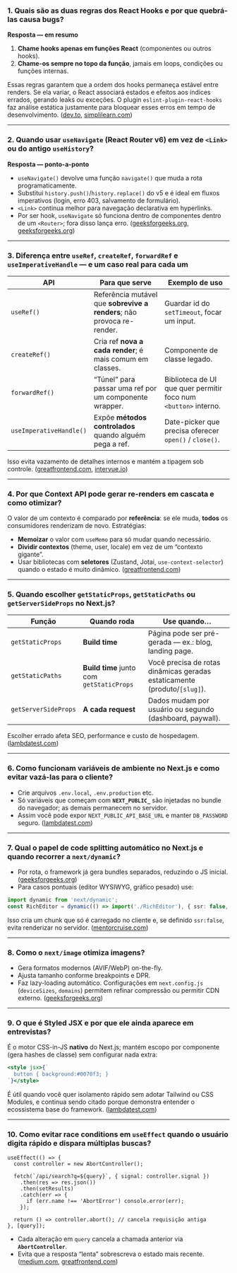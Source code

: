### 1. Quais são as duas **regras dos React Hooks** e por que quebrá-las causa bugs?

**Resposta — em resumo**

1. **Chame hooks apenas em funções React** (componentes ou outros hooks).
2. **Chame-os sempre no topo da função**, jamais em loops, condições ou funções internas.

Essas regras garantem que a ordem dos hooks permaneça estável entre renders. Se ela variar, o React associará estados e efeitos aos índices errados, gerando leaks ou exceções. O plugin `eslint-plugin-react-hooks` faz análise estática justamente para bloquear esses erros em tempo de desenvolvimento. ([dev.to][1], [simplilearn.com][2])

---

### 2. Quando usar **`useNavigate`** (React Router v6) em vez de `<Link>` ou do antigo `useHistory`?

**Resposta — ponto-a-ponto**

* `useNavigate()` devolve uma função `navigate()` que muda a rota programaticamente.
* Substitui `history.push()`/`history.replace()` do v5 e é ideal em fluxos imperativos (login, erro 403, salvamento de formulário).
* `<Link>` continua melhor para navegação declarativa em hyperlinks.
* Por ser hook, `useNavigate` só funciona dentro de componentes dentro de um `<Router>`; fora disso lança erro. ([geeksforgeeks.org][3], [geeksforgeeks.org][4])

---

### 3. Diferença entre **`useRef`**, **`createRef`**, **`forwardRef`** e **`useImperativeHandle`** — e um caso real para cada um

| API                     | Para que serve                                                         | Exemplo de uso                                                  |
| ----------------------- | ---------------------------------------------------------------------- | --------------------------------------------------------------- |
| `useRef()`              | Referência mutável que **sobrevive a renders**; não provoca re-render. | Guardar id do `setTimeout`, focar um input.                     |
| `createRef()`           | Cria ref **nova a cada render**; é mais comum em classes.              | Componente de classe legado.                                    |
| `forwardRef()`          | “Túnel” para passar uma ref por um componente wrapper.                 | Biblioteca de UI que quer permitir foco num `<button>` interno. |
| `useImperativeHandle()` | Expõe **métodos controlados** quando alguém pega a ref.                | Date-picker que precisa oferecer `open()` / `close()`.          |

Isso evita vazamento de detalhes internos e mantém a tipagem sob controle. ([greatfrontend.com][5], [intervue.io][6])

---

### 4. Por que **Context API** pode gerar re-renders em cascata e como otimizar?

O valor de um contexto é comparado por **referência**: se ele muda, **todos** os consumidores renderizam de novo. Estratégias:

* **Memoizar** o valor com `useMemo` para só mudar quando necessário.
* **Dividir contextos** (theme, user, locale) em vez de um “contexto gigante”.
* Usar bibliotecas com **seletores** (Zustand, Jotai, `use-context-selector`) quando o estado é muito dinâmico. ([greatfrontend.com][7])

---

### 5. Quando escolher **`getStaticProps`**, **`getStaticPaths`** ou **`getServerSideProps`** no Next.js?

| Função               | Quando roda                               | Use quando…                                                               |
| -------------------- | ----------------------------------------- | ------------------------------------------------------------------------- |
| `getStaticProps`     | **Build time**                            | Página pode ser pré-gerada — ex.: blog, landing page.                     |
| `getStaticPaths`     | **Build time** junto com `getStaticProps` | Você precisa de rotas dinâmicas geradas estaticamente (produto/`[slug]`). |
| `getServerSideProps` | **A cada request**                        | Dados mudam por usuário ou segundo (dashboard, paywall).                  |

Escolher errado afeta SEO, performance e custo de hospedagem. ([lambdatest.com][8])

---

### 6. Como funcionam **variáveis de ambiente** no Next.js e como evitar vazá-las para o cliente?

* Crie arquivos `.env.local`, `.env.production` etc.
* Só variáveis que começam com **`NEXT_PUBLIC_`** são injetadas no bundle do navegador; as demais permanecem no servidor.
* Assim você pode expor `NEXT_PUBLIC_API_BASE_URL` e manter `DB_PASSWORD` seguro. ([lambdatest.com][8])

---

### 7. Qual o papel de **code splitting automático** no Next.js e quando recorrer a **`next/dynamic`**?

* Por rota, o framework já gera bundles separados, reduzindo o JS inicial. ([geeksforgeeks.org][9])
* Para casos pontuais (editor WYSIWYG, gráfico pesado) use:

```ts
import dynamic from 'next/dynamic';
const RichEditor = dynamic(() => import('./RichEditor'), { ssr: false, loading: () => <Spinner/> });
```

Isso cria um chunk que só é carregado no cliente e, se definido `ssr:false`, evita renderizar no servidor. ([mentorcruise.com][10])

---

### 8. Como o **`next/image`** otimiza imagens?

* Gera formatos modernos (AVIF/WebP) on-the-fly.
* Ajusta tamanho conforme breakpoints e DPR.
* Faz lazy-loading automático.
  Configurações em `next.config.js` (`deviceSizes`, `domains`) permitem refinar compressão ou permitir CDN externo. ([geeksforgeeks.org][9])

---

### 9. O que é **Styled JSX** e por que ele ainda aparece em entrevistas?

É o motor CSS-in-JS **nativo** do Next.js; mantém escopo por componente (gera hashes de classe) sem configurar nada extra:

```jsx
<style jsx>{`
  button { background:#0070f3; }
`}</style>
```

É útil quando você quer isolamento rápido sem adotar Tailwind ou CSS Modules, e continua sendo citado porque demonstra entender o ecossistema base do framework. ([lambdatest.com][8])

---

### 10. Como evitar **race conditions em `useEffect`** quando o usuário digita rápido e dispara múltiplas buscas?

```tsx
useEffect(() => {
  const controller = new AbortController();

  fetch(`/api/search?q=${query}`, { signal: controller.signal })
    .then(res => res.json())
    .then(setResults)
    .catch(err => {
      if (err.name !== 'AbortError') console.error(err);
    });

  return () => controller.abort(); // cancela requisição antiga
}, [query]);
```

* Cada alteração em `query` cancela a chamada anterior via **`AbortController`**.
* Evita que a resposta “lenta” sobrescreva o estado mais recente. ([medium.com][11], [greatfrontend.com][12])

[1]: https://dev.to/ruppysuppy/17-react-interview-questions-you-must-know-as-a-developer-in-2025-1o6f?utm_source=chatgpt.com "17 React Interview Questions You Must Know as a Developer in 2025"
[2]: https://www.simplilearn.com/tutorials/reactjs-tutorial/reactjs-interview-questions?utm_source=chatgpt.com "Top 65+ React JS Interview Questions & Answers for 2025"
[3]: https://www.geeksforgeeks.org/reactjs/top-react-router-interview-questions/?utm_source=chatgpt.com "React Router Interview Questions And Answers - GeeksforGeeks"
[4]: https://www.geeksforgeeks.org/reactjs/reactjs-usenavigate-hook/?utm_source=chatgpt.com "ReactJS useNavigate() Hook - GeeksforGeeks"
[5]: https://www.greatfrontend.com/questions/quiz/what-is-forwardref-in-react-used-for?utm_source=chatgpt.com "What is `forwardRef()` in React used for? - GreatFrontEnd"
[6]: https://www.intervue.io/mock-interview-questions/programming-languages/top-react-interview-questions?utm_source=chatgpt.com "Top React Interview Questions | Mock Interview - Intervue"
[7]: https://www.greatfrontend.com/questions/quiz/how-would-one-optimize-the-performance-of-react-contexts-to-reduce-rerenders?utm_source=chatgpt.com "How to optimize the performance of React contexts to reduce ..."
[8]: https://www.lambdatest.com/learning-hub/next-js-interview-questions "Top 50 Next.js Interview Questions [2024]"
[9]: https://www.geeksforgeeks.org/reactjs/next-js-interview-questions-answers/ "Next.js Interview Questions and Answers - 2025 - GeeksforGeeks"
[10]: https://mentorcruise.com/questions/nextjs/?utm_source=chatgpt.com "40 NextJS Interview Questions - MentorCruise"
[11]: https://medium.com/%40theNewGenCoder/react-abortcontroller-and-why-we-even-need-it-d4cf924e2b89?utm_source=chatgpt.com "React:- AbortController and why we even need it. - Medium"
[12]: https://www.greatfrontend.com/react-interview-playbook/react-data-fetching?utm_source=chatgpt.com "Data Fetching in React Interviews - GreatFrontEnd"
